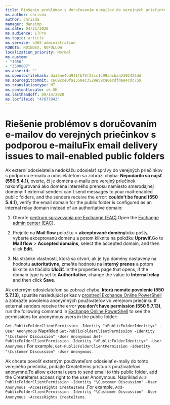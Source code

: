 ```yaml
---
title: Riešenie problémov s doručovaním e-mailov do verejných priečinkov s podporou e-mailu
ms.author: chrisda
author: chrisda
manager: dansimp
ms.date: 04/21/2020
ms.audience: ITPro
ms.topic: article
ms.service: o365-administration
ROBOTS: NOINDEX, NOFOLLOW
localization_priority: Normal
ms.custom:
- "1956"
- "3500007"
ms.assetid: ''
ms.openlocfilehash: da35ae4bd911fb75f23cc1c99aacbaa2392425dd
ms.sourcegitcommit: c6692ce0fa1358ec3529e59ca0ecdfdea4cdc759
ms.translationtype: MT
ms.contentlocale: sk-SK
ms.lasthandoff: 09/14/2020
ms.locfileid: "47677943"
---
```

# <a name="fix-email-delivery-issues-to-mail-enabled-public-folders"></a><span data-ttu-id="a622f-102">Riešenie problémov s doručovaním e-mailov do verejných priečinkov s podporou e-mailu</span><span class="sxs-lookup"><span data-stu-id="a622f-102">Fix email delivery issues to mail-enabled public folders</span></span>

<span data-ttu-id="a622f-103">Ak externí odosielatelia nedokážu odosielať správy do verejných priečinkov s podporou e-mailu a odosielateľom sa zobrazí chyba: **Nepodarilo sa nájsť (550 5.4.1)**, overte, či je doména e-mailu pre verejný priečinok nakonfigurovaná ako doména interného prenosu namiesto smerodajnej domény:</span><span class="sxs-lookup"><span data-stu-id="a622f-103">If external senders can't send messages to your mail-enabled public folders, and the senders receive the error: **couldn't be found (550 5.4.1)**, verify the email domain for the public folder is configured as an internal relay domain instead of an authoritative domain:</span></span>

1. <span data-ttu-id="a622f-104">Otvorte [centrum spravovania pre Exchange (EAC)](https://docs.microsoft.com/Exchange/exchange-admin-center).</span><span class="sxs-lookup"><span data-stu-id="a622f-104">Open the [Exchange admin center (EAC)](https://docs.microsoft.com/Exchange/exchange-admin-center).</span></span>

2. <span data-ttu-id="a622f-105">Prejdite na **Mail flow** položku \> **akceptované domény**toku pošty, vyberte akceptovanú doménu a potom kliknite na položku **Upraviť**.</span><span class="sxs-lookup"><span data-stu-id="a622f-105">Go to **Mail flow** \> **Accepted domains**, select the accepted domain, and then click **Edit**.</span></span>

3. <span data-ttu-id="a622f-106">Na stránke vlastnosti, ktorá sa otvorí, ak je typ domény nastavený na hodnotu **autoritatívne**, zmeňte hodnotu na **interný prenos** a potom kliknite na tlačidlo **Uložiť**.</span><span class="sxs-lookup"><span data-stu-id="a622f-106">In the properties page that opens, if the domain type is set to **Authoritative**, change the value to **Internal relay** and then click **Save**.</span></span>

<span data-ttu-id="a622f-107">Ak externým odosielateľom sa zobrazí chyba, **ktorú nemáte povolenie (550 5.7.13)**, spustite nasledujúci príkaz v [prostredí Exchange Online PowerShell](https://docs.microsoft.com/powershell/exchange/exchange-online/connect-to-exchange-online-powershell/connect-to-exchange-online-powershell) a zobrazte povolenia anonymných používateľov vo verejnom priečinku:</span><span class="sxs-lookup"><span data-stu-id="a622f-107">If external senders receive the error **you don't have permission (550 5.7.13)**, run the following command in [Exchange Online PowerShell](https://docs.microsoft.com/powershell/exchange/exchange-online/connect-to-exchange-online-powershell/connect-to-exchange-online-powershell) to see the permissions for anonymous users in the public folder:</span></span>

<span data-ttu-id="a622f-108">`Get-PublicFolderClientPermission -Identity "<PublicFolderIdentity>" -User Anonymous` Napríklad `Get-PublicFolderClientPermission -Identity "\Customer Discussion" -User Anonymous` .</span><span class="sxs-lookup"><span data-stu-id="a622f-108">`Get-PublicFolderClientPermission -Identity "<PublicFolderIdentity>" -User Anonymous` For example, `Get-PublicFolderClientPermission -Identity "\Customer Discussion" -User Anonymous`.</span></span>

<span data-ttu-id="a622f-109">Ak chcete povoliť externým používateľom odosielať e-maily do tohto verejného priečinka, pridajte CreateItems prístup k používateľovi anonymné.</span><span class="sxs-lookup"><span data-stu-id="a622f-109">To allow external users to send email to this public folder, add the CreateItems access right to the user Anonymous.</span></span> <span data-ttu-id="a622f-110">Napríklad `Add-PublicFolderClientPermission -Identity "\Customer Discussion" -User Anonymous -AccessRights CreateItems` .</span><span class="sxs-lookup"><span data-stu-id="a622f-110">For example, `Add-PublicFolderClientPermission -Identity "\Customer Discussion" -User Anonymous -AccessRights CreateItems`.</span></span>
